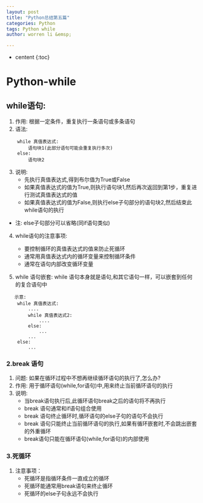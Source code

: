 ```yaml
---
layout: post
title: "Python总结第五篇"
categories: Python
tags: Python while
author: worren li &emsp;

---
```


* centent
{:toc}

# Python-while

## while语句:
1. 作用:
    根据一定条件，重复执行一条语句或多条语句
2. 语法:
```
    while 真值表达式:
        语句块1(此部分语句可能会重复执行多次)
    else:
        语句块2
```
3. 说明:
    * 先执行真值表达式,得到布尔值为True或False
    * 如果真值表达式的值为True,则执行语句块1,然后再次返回到第1步，重复进行测试真值表达式的值
    * 如果真值表达式的值为False,则执行else子句部分的语句块2,然后结束此while语句的执行
* 注: else子句部分可以省略(同if语句类似)
      
4. while语句的注意事项:
    * 要控制循环的真值表达式的值来防止死循环
    * 通常用真值表达式内的循环变量来控制循环条件
    * 通常在语句内部改变循环变量
    
5. while 语句嵌套:
    while 语句本身就是语句,和其它语句一样，可以嵌套到任何的复合语句中
```
   示意:
    while 真值表达式:
        ....
        while 真值表达式2:
            ....
        else:
            ...
        ...
    else:
        ...
```

### 2.break 语句
1. 问题:
    如果在循环过程中不想再继续循环语句的执行了,怎么办?
2. 作用:
    用于循环语句(while,for语句)中,用来终止当前循环语句的执行  
3. 说明:
    * 当break语句执行后,此循环语句break之后的语句将不再执行
    * break 语句通常和if语句组合使用
    * break 语句终止循环时,循环语句的else子句的语句不会执行
    * break 语句只能终止当前循环语句的执行,如果有循环嵌套时,不会跳出嵌套的外重循环
    * break语句只能在循环语句(while,for语句)的内部使用

### 3.死循环
1. 注意事项：  
    * 死循环是指循环条件一直成立的循环  
    * 死循环能通常用break语句来终止循环  
    * 死循环的else子句永远不会执行  
